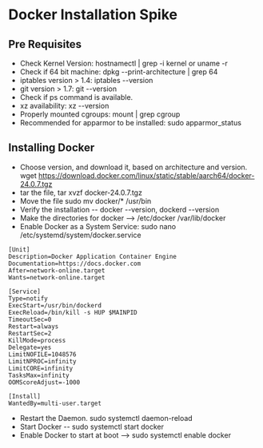# Docker Installation Spike

## Pre Requisites

* Check Kernel Version: hostnamectl | grep -i kernel or uname -r
* Check if 64 bit machine: dpkg --print-architecture | grep 64
* iptables version > 1.4: iptables --version
* git version > 1.7: git --version
* Check if ps command is available.
* xz availability: xz --version
* Properly mounted cgroups: mount | grep cgroup
* Recommended for apparmor to be installed: sudo apparmor_status 

## Installing Docker

* Choose version, and download it, based on architecture and version. wget https://download.docker.com/linux/static/stable/aarch64/docker-24.0.7.tgz
* tar the file, tar xvzf docker-24.0.7.tgz
* Move the file sudo mv docker/* /usr/bin
* Verify the installation -- docker --version, dockerd --version
* Make the directories for docker --> /etc/docker /var/lib/docker
* Enable Docker as a System Service: sudo nano /etc/systemd/system/docker.service
```
[Unit]
Description=Docker Application Container Engine
Documentation=https://docs.docker.com
After=network-online.target
Wants=network-online.target

[Service]
Type=notify
ExecStart=/usr/bin/dockerd
ExecReload=/bin/kill -s HUP $MAINPID
TimeoutSec=0
Restart=always
RestartSec=2
KillMode=process
Delegate=yes
LimitNOFILE=1048576
LimitNPROC=infinity
LimitCORE=infinity
TasksMax=infinity
OOMScoreAdjust=-1000

[Install]
WantedBy=multi-user.target
```
* Restart the Daemon. sudo systemctl daemon-reload
* Start Docker -- sudo systemctl start docker
* Enable Docker to start at boot --> sudo systemctl enable docker
